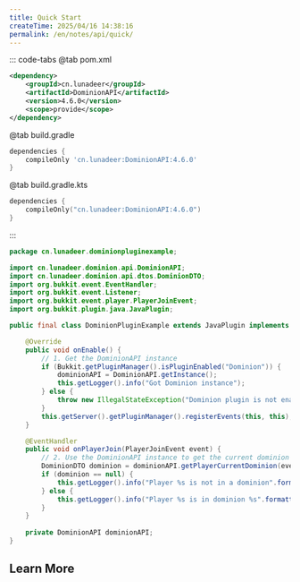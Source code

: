 ```yaml
---
title: Quick Start
createTime: 2025/04/16 14:38:16
permalink: /en/notes/api/quick/
---
```


::: code-tabs
@tab pom.xml

```xml
<dependency>
    <groupId>cn.lunadeer</groupId>
    <artifactId>DominionAPI</artifactId>
    <version>4.6.0</version>
    <scope>provide</scope>
</dependency>
```

@tab build.gradle

```groovy
dependencies {
    compileOnly 'cn.lunadeer:DominionAPI:4.6.0'
}
```

@tab build.gradle.kts

```kotlin
dependencies {
    compileOnly("cn.lunadeer:DominionAPI:4.6.0")
}
```

:::

```java
package cn.lunadeer.dominionpluginexample;

import cn.lunadeer.dominion.api.DominionAPI;
import cn.lunadeer.dominion.api.dtos.DominionDTO;
import org.bukkit.event.EventHandler;
import org.bukkit.event.Listener;
import org.bukkit.event.player.PlayerJoinEvent;
import org.bukkit.plugin.java.JavaPlugin;

public final class DominionPluginExample extends JavaPlugin implements Listener {

    @Override
    public void onEnable() {
        // 1. Get the DominionAPI instance
        if (Bukkit.getPluginManager().isPluginEnabled("Dominion")) {
            dominionAPI = DominionAPI.getInstance();
            this.getLogger().info("Got Dominion instance");
        } else {
            throw new IllegalStateException("Dominion plugin is not enabled. Please ensure it is installed and enabled.");
        }
        this.getServer().getPluginManager().registerEvents(this, this);
    }

    @EventHandler
    public void onPlayerJoin(PlayerJoinEvent event) {
        // 2. Use the DominionAPI instance to get the current dominion of the player
        DominionDTO dominion = dominionAPI.getPlayerCurrentDominion(event.getPlayer());
        if (dominion == null) {
            this.getLogger().info("Player %s is not in a dominion".formatted(event.getPlayer().getName()));
        } else {
            this.getLogger().info("Player %s is in dominion %s".formatted(event.getPlayer().getName(), dominion.getName()));
        }
    }
    
    private DominionAPI dominionAPI;
}
```

## Learn More

<LinkCard icon="twemoji:speaker-high-volume" title="Listening"
description="When you want to control Dominion-related events"
href="/en/notes/api/event/" />

<LinkCard icon="twemoji:satellite-antenna" title="Usage"
description="When you want to directly operate Dominion-related data"
href="/en/notes/api/operate/" />
